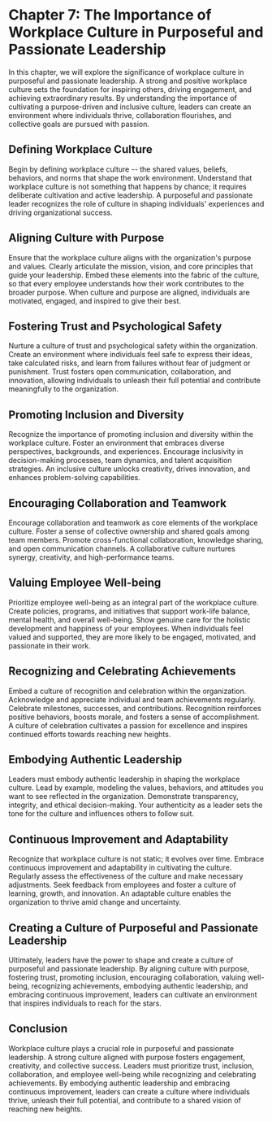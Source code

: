 Chapter 7: The Importance of Workplace Culture in Purposeful and Passionate Leadership
======================================================================================

In this chapter, we will explore the significance of workplace culture in purposeful and passionate leadership. A strong and positive workplace culture sets the foundation for inspiring others, driving engagement, and achieving extraordinary results. By understanding the importance of cultivating a purpose-driven and inclusive culture, leaders can create an environment where individuals thrive, collaboration flourishes, and collective goals are pursued with passion.

Defining Workplace Culture
--------------------------

Begin by defining workplace culture -- the shared values, beliefs, behaviors, and norms that shape the work environment. Understand that workplace culture is not something that happens by chance; it requires deliberate cultivation and active leadership. A purposeful and passionate leader recognizes the role of culture in shaping individuals' experiences and driving organizational success.

Aligning Culture with Purpose
-----------------------------

Ensure that the workplace culture aligns with the organization's purpose and values. Clearly articulate the mission, vision, and core principles that guide your leadership. Embed these elements into the fabric of the culture, so that every employee understands how their work contributes to the broader purpose. When culture and purpose are aligned, individuals are motivated, engaged, and inspired to give their best.

Fostering Trust and Psychological Safety
----------------------------------------

Nurture a culture of trust and psychological safety within the organization. Create an environment where individuals feel safe to express their ideas, take calculated risks, and learn from failures without fear of judgment or punishment. Trust fosters open communication, collaboration, and innovation, allowing individuals to unleash their full potential and contribute meaningfully to the organization.

Promoting Inclusion and Diversity
---------------------------------

Recognize the importance of promoting inclusion and diversity within the workplace culture. Foster an environment that embraces diverse perspectives, backgrounds, and experiences. Encourage inclusivity in decision-making processes, team dynamics, and talent acquisition strategies. An inclusive culture unlocks creativity, drives innovation, and enhances problem-solving capabilities.

Encouraging Collaboration and Teamwork
--------------------------------------

Encourage collaboration and teamwork as core elements of the workplace culture. Foster a sense of collective ownership and shared goals among team members. Promote cross-functional collaboration, knowledge sharing, and open communication channels. A collaborative culture nurtures synergy, creativity, and high-performance teams.

Valuing Employee Well-being
---------------------------

Prioritize employee well-being as an integral part of the workplace culture. Create policies, programs, and initiatives that support work-life balance, mental health, and overall well-being. Show genuine care for the holistic development and happiness of your employees. When individuals feel valued and supported, they are more likely to be engaged, motivated, and passionate in their work.

Recognizing and Celebrating Achievements
----------------------------------------

Embed a culture of recognition and celebration within the organization. Acknowledge and appreciate individual and team achievements regularly. Celebrate milestones, successes, and contributions. Recognition reinforces positive behaviors, boosts morale, and fosters a sense of accomplishment. A culture of celebration cultivates a passion for excellence and inspires continued efforts towards reaching new heights.

Embodying Authentic Leadership
------------------------------

Leaders must embody authentic leadership in shaping the workplace culture. Lead by example, modeling the values, behaviors, and attitudes you want to see reflected in the organization. Demonstrate transparency, integrity, and ethical decision-making. Your authenticity as a leader sets the tone for the culture and influences others to follow suit.

Continuous Improvement and Adaptability
---------------------------------------

Recognize that workplace culture is not static; it evolves over time. Embrace continuous improvement and adaptability in cultivating the culture. Regularly assess the effectiveness of the culture and make necessary adjustments. Seek feedback from employees and foster a culture of learning, growth, and innovation. An adaptable culture enables the organization to thrive amid change and uncertainty.

Creating a Culture of Purposeful and Passionate Leadership
----------------------------------------------------------

Ultimately, leaders have the power to shape and create a culture of purposeful and passionate leadership. By aligning culture with purpose, fostering trust, promoting inclusion, encouraging collaboration, valuing well-being, recognizing achievements, embodying authentic leadership, and embracing continuous improvement, leaders can cultivate an environment that inspires individuals to reach for the stars.

Conclusion
----------

Workplace culture plays a crucial role in purposeful and passionate leadership. A strong culture aligned with purpose fosters engagement, creativity, and collective success. Leaders must prioritize trust, inclusion, collaboration, and employee well-being while recognizing and celebrating achievements. By embodying authentic leadership and embracing continuous improvement, leaders can create a culture where individuals thrive, unleash their full potential, and contribute to a shared vision of reaching new heights.
